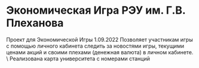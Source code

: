 # Экономическая Игра РЭУ им. Г.В. Плеханова
Проект для Экономической Игры 1.09.2022
Позволяет участникам игры с помощью личного кабинета следить за новостями игры, текущими ценами акций и своими плехами (денежная валюта) в личном кабинете. \ 
Реализована карта университета с номерами станций
